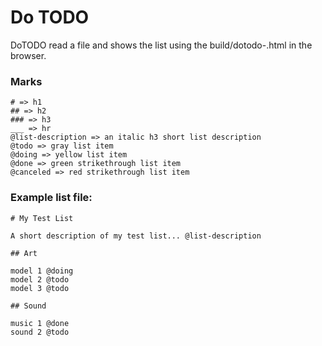 # Do TODO

DoTODO read a file and shows the list using the build/dotodo-<VERSION>.html in the browser.

### Marks

```
# => h1
## => h2
### => h3
___ => hr
@list-description => an italic h3 short list description
@todo => gray list item
@doing => yellow list item
@done => green strikethrough list item
@canceled => red strikethrough list item
```

### Example list file:

```
# My Test List

A short description of my test list... @list-description

## Art

model 1 @doing
model 2 @todo
model 3 @todo

## Sound

music 1 @done
sound 2 @todo
```
